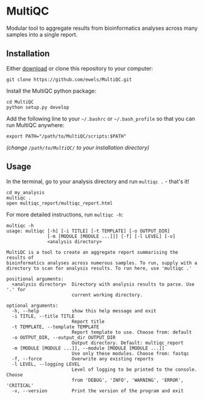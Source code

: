 # MultiQC
Modular tool to aggregate results from bioinformatics analyses across many samples into a single report.

## Installation

Either [download](https://github.com/ewels/MultiQC/archive/master.zip) or clone this repository to your computer:
```
git clone https://github.com/ewels/MultiQC.git
```

Install the MultiQC python package:
```
cd MultiQC
python setup.py develop
```

Add the following line to your `~/.bashrc` or `~/.bash_profile` so that you can run MultiQC anywhere:
```
export PATH="/path/to/MultiQC/scripts:$PATH"
```
_(change `/path/to/MultiQC/` to your installation directory)_

## Usage

In the terminal, go to your analysis directory and run `multiqc .` - that's it!
```
cd my_analysis
multiqc .
open multiqc_report/multiqc_report.html
```

For more detailed instructions, run `multiqc -h`:

```
multiqc -h
usage: multiqc [-h] [-i TITLE] [-t TEMPLATE] [-o OUTPUT_DIR]
               [-m [MODULE [MODULE ...]]] [-f] [-l LEVEL] [-v]
               <analysis directory>

MultiQC is a tool to create an aggregate report summarising the results of
bioinformatics analyses across numerous samples. To run, supply with a
directory to scan for analysis results. To run here, use 'multiqc .'

positional arguments:
  <analysis directory>  Directory with analysis results to parse. Use '.' for
                        current working directory.

optional arguments:
  -h, --help            show this help message and exit
  -i TITLE, --title TITLE
                        Report title
  -t TEMPLATE, --template TEMPLATE
                        Report template to use. Choose from: default
  -o OUTPUT_DIR, --output_dir OUTPUT_DIR
                        Output directory. Default: multiqc_report
  -m [MODULE [MODULE ...]], --module [MODULE [MODULE ...]]
                        Use only these modules. Choose from: fastqc
  -f, --force           Overwrite any existing reports
  -l LEVEL, --logging LEVEL
                        Level of logging to be printed to the console. Choose
                        from 'DEBUG', 'INFO', 'WARNING', 'ERROR', 'CRITICAL'
  -v, --version         Print the version of the program and exit
```
